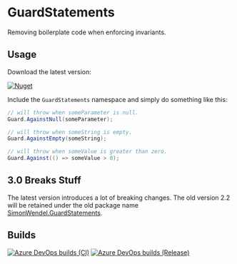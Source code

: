 # GuardStatements

Removing boilerplate code when enforcing invariants.

## Usage

Download the latest version:

[![Nuget][nuget-badge]][new-package]

Include the ```GuardStatements``` namespace and simply do something like this:

```csharp
// will throw when someParameter is null.
Guard.AgainstNull(someParameter);

// will throw when someString is empty.
Guard.AgainstEmpty(someString);

// will throw when someValue is greater than zero.
Guard.Against(() => someValue > 0);
```

## 3.0 Breaks Stuff

The latest version introduces a lot of breaking changes. The old version 2.2 will be retained under the old package name [SimonWendel.GuardStatements][old-package].

## Builds

[![Azure DevOps builds (CI)][ci-build-badge]][build]
[![Azure DevOps builds (Release)][release-build-badge]][build]


[nuget-badge]: https://img.shields.io/nuget/v/guardstatements?logo=nuget
[ci-build-badge]: https://img.shields.io/azure-devops/build/simonwendel-public/4a29a0d1-45be-4c7a-b1ce-2a38e834f6fb/7/master?label=CI&logo=azuredevops&stage=CI
[release-build-badge]: https://img.shields.io/azure-devops/build/simonwendel-public/4a29a0d1-45be-4c7a-b1ce-2a38e834f6fb/7/master?label=Release&logo=azuredevops&stage=Release
[build]: https://dev.azure.com/simonwendel-public/builds/_build?definitionId=7&_a=summary
[new-package]: https://www.nuget.org/packages/GuardStatements/
[old-package]: https://www.nuget.org/packages/SimonWendel.GuardStatements/
